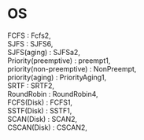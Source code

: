 # OS
FCFS : Fcfs2,      
SJFS : SJFS6,      
SJFS(aging) : SJFSa2,    
Priority(preemptive) : preempt1,     
priority(non-preemptive) : NonPreempt,    
priority(aging) : PriorityAging1,    
SRTF : SRTF2,    
RoundRobin : RoundRobin4,    
FCFS(Disk) : FCFS1,    
SSTF(Disk) : SSTF1,    
SCAN(Disk) : SCAN2,   
CSCAN(Disk) : CSCAN2,   
